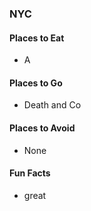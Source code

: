 ### NYC

#### Places to Eat
- A

#### Places to Go
- Death and Co

#### Places to Avoid
- None

#### Fun Facts
- great
